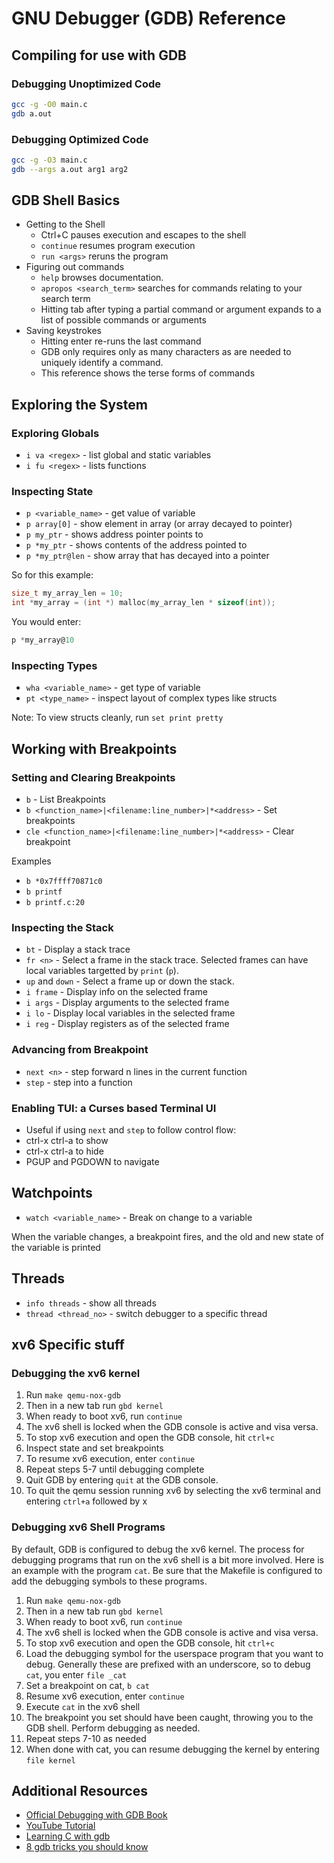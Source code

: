 # GNU Debugger (GDB) Reference

## Compiling for use with GDB

### Debugging Unoptimized Code

```sh
gcc -g -O0 main.c
gdb a.out
```

### Debugging Optimized Code

```sh
gcc -g -O3 main.c
gdb --args a.out arg1 arg2
```

## GDB Shell Basics

-   Getting to the Shell
    -   Ctrl+C pauses execution and escapes to the shell
    -   `continue` resumes program execution
    -   `run <args>` reruns the program
-   Figuring out commands
    -   `help` browses documentation.
    -   `apropos <search_term>` searches for commands relating to your search term
    -   Hitting tab after typing a partial command or argument expands to a list of possible commands or arguments
-   Saving keystrokes
    -   Hitting enter re-runs the last command
    -   GDB only requires only as many characters as are needed to uniquely identify a command.
    -   This reference shows the terse forms of commands

## Exploring the System

### Exploring Globals

-   `i va <regex>` - list global and static variables
-   `i fu <regex>` - lists functions

### Inspecting State

-   `p <variable_name>` - get value of variable
-   `p array[0]` - show element in array (or array decayed to pointer)
-   `p my_ptr` - shows address pointer points to
-   `p *my_ptr` - shows contents of the address pointed to
-   `p *my_ptr@len` - show array that has decayed into a pointer

So for this example:

```c
size_t my_array_len = 10;
int *my_array = (int *) malloc(my_array_len * sizeof(int));
```

You would enter:

```c
p *my_array@10
```

### Inspecting Types

-   `wha <variable_name>` - get type of variable
-   `pt <type_name>` - inspect layout of complex types like structs

Note: To view structs cleanly, run `set print pretty`

## Working with Breakpoints

### Setting and Clearing Breakpoints

-   `b` - List Breakpoints
-   `b <function_name>|<filename:line_number>|*<address>` - Set breakpoints
-   `cle <function_name>|<filename:line_number>|*<address>` - Clear breakpoint

Examples

-   `b *0x7ffff70871c0`
-   `b printf`
-   `b printf.c:20`

### Inspecting the Stack

-   `bt` - Display a stack trace
-   `fr <n>` - Select a frame in the stack trace. Selected frames can have local variables targetted by `print` (`p`).
-   `up` and `down` - Select a frame up or down the stack.
-   `i frame` - Display info on the selected frame
-   `i args` - Display arguments to the selected frame
-   `i lo` - Display local variables in the selected frame
-   `i reg` - Display registers as of the selected frame

### Advancing from Breakpoint

-   `next <n>` - step forward n lines in the current function
-   `step` - step into a function

### Enabling TUI: a Curses based Terminal UI

-   Useful if using `next` and `step` to follow control flow:
-   ctrl-x ctrl-a to show
-   ctrl-x ctrl-a to hide
-   PGUP and PGDOWN to navigate

## Watchpoints

-   `watch <variable_name>` - Break on change to a variable

When the variable changes, a breakpoint fires, and the old and new state of the variable is printed

## Threads

-   `info threads` - show all threads
-   `thread <thread_no>` - switch debugger to a specific thread

## xv6 Specific stuff

### Debugging the xv6 kernel

1. Run `make qemu-nox-gdb`
2. Then in a new tab run `gbd kernel`
3. When ready to boot xv6, run `continue`
4. The xv6 shell is locked when the GDB console is active and visa versa.
5. To stop xv6 execution and open the GDB console, hit `ctrl+c`
6. Inspect state and set breakpoints
7. To resume xv6 execution, enter `continue`
8. Repeat steps 5-7 until debugging complete
9. Quit GDB by entering `quit` at the GDB console.
10. To quit the qemu session running xv6 by selecting the xv6 terminal and entering `ctrl+a` followed by x

### Debugging xv6 Shell Programs

By default, GDB is configured to debug the xv6 kernel. The process for debugging programs that run on the xv6 shell is a bit more involved. Here is an example with the program `cat`. Be sure that the Makefile is configured to add the debugging symbols to these programs.

1. Run `make qemu-nox-gdb`
2. Then in a new tab run `gbd kernel`
3. When ready to boot xv6, run `continue`
4. The xv6 shell is locked when the GDB console is active and visa versa.
5. To stop xv6 execution and open the GDB console, hit `ctrl+c`
6. Load the debugging symbol for the userspace program that you want to debug. Generally these are prefixed with an underscore, so to debug `cat`, you enter `file _cat`
7. Set a breakpoint on cat, `b cat`
8. Resume xv6 execution, enter `continue`
9. Execute `cat` in the xv6 shell
10. The breakpoint you set should have been caught, throwing you to the GDB shell. Perform debugging as needed.
11. Repeat steps 7-10 as needed
12. When done with cat, you can resume debugging the kernel by entering `file kernel`

## Additional Resources

-   [Official Debugging with GDB Book](https://sourceware.org/gdb/onlinedocs/gdb/)
-   [YouTube Tutorial](https://www.youtube.com/watch?v=bWH-nL7v5F4&t=55s)
-   [Learning C with gdb](https://www.recurse.com/blog/5-learning-c-with-gdb)
-   [8 gdb tricks you should know](https://blogs.oracle.com/linux/8-gdb-tricks-you-should-know-v2)
